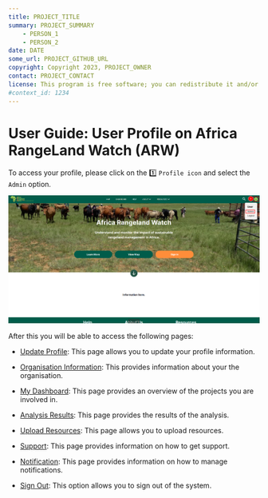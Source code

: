 ```yaml
---
title: PROJECT_TITLE
summary: PROJECT_SUMMARY
    - PERSON_1
    - PERSON_2
date: DATE
some_url: PROJECT_GITHUB_URL
copyright: Copyright 2023, PROJECT_OWNER
contact: PROJECT_CONTACT
license: This program is free software; you can redistribute it and/or modify it under the terms of the GNU Affero General Public License as published by the Free Software Foundation; either version 3 of the License, or (at your option) any later version.
#context_id: 1234
---
```


# User Guide: User Profile on Africa RangeLand Watch (ARW)

To access your profile, please click on the 1️⃣ `Profile icon` and select the `Admin` option.

[![User Profile](./img/user-profile-img-1.png)](./img/user-profile-img-1.png)

After this you will be able to access the following pages:

* [Update Profile](./update-profile.md): This page allows you to update your profile information.

* [Organisation Information](./Organisation-information.md): This provides information about your the organisation.

* [My Dashboard](./Dashboard.md): This page provides an overview of the projects you are involved in.

* [Analysis Results](./Analysis-result.md): This page provides the results of the analysis.

* [Upload Resources](./Uploaded-resources.md): This page allows you to upload resources.

* [Support](./Support.md): This page provides information on how to get support.

* [Notification](./Notifications.md): This page provides information on how to manage notifications.

* [Sign Out](./Sign-out-user-profile.md): This option allows you to sign out of the system.
